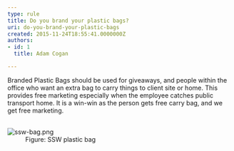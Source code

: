 ```yaml
---
type: rule
title: Do you brand your plastic bags?
uri: do-you-brand-your-plastic-bags
created: 2015-11-24T18:55:41.0000000Z
authors:
- id: 1
  title: Adam Cogan

---
```




<span class='intro'> <p>​​Branded Plastic Bags should be used for giveaways, and people within the office who want an extra bag to carry things to client site or home. This provides free marketing especially when the employee catches public transport home. It is a win-win as the person gets free carry bag, and we get free marketing.<br></p>

 </span>

<dl class="image">​​​ 
   <dt>
      <img src="./ssw-bag.png" alt="ssw-bag.png" />
   </dt><dd>Figure&#58; SSW plastic bag&#160;</dd></dl>


